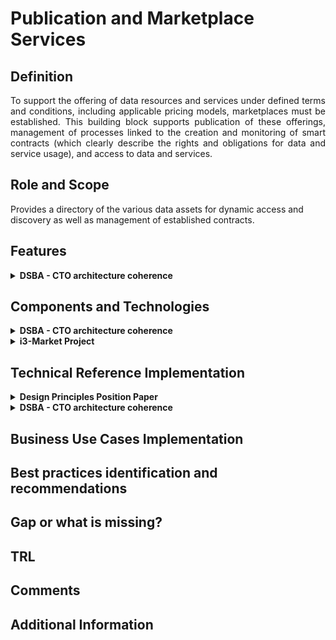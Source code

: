 # Publication and Marketplace Services
## Definition
<div align="justify">To support the offering of data resources and services under defined terms and conditions, including applicable pricing models, marketplaces must be established. This building block supports publication of these offerings, management of processes linked to the creation and monitoring of smart contracts (which clearly describe the rights and obligations for data and service usage), and access to data and services. </div> 

## Role and Scope
<div allign="justify">Provides a directory of the various data assets for dynamic access and discovery as well as management of established contracts.</div>

## Features 
<details>
  <summary><strong>DSBA - CTO architecture coherence</strong></summary>
  
- Publication and Query
- Standard information model and supporting APIs for the implementation of data marketplace services
- Backend components implementing marketplace services
- Data Catalogue / Publication functions to publish data resources which can be found via metadata and are connected with marketplace
- (Portal) Public marketplace human readable information and marketing things, landing page,...

</details>
  
## Components and Technologies
<details>
  <summary><strong>DSBA - CTO architecture coherence</strong></summary>
  
- FIWARE: 
  - [TM Forum APIs specifications](https://projects.tmforum.org/wiki/display/API/Open+API+Table)
  - [FIWARE Business API Ecosystem (BAE) Marketplace components](https://github.com/FIWARE-TMForum/Business-API-Ecosystem)
  - [CKAN with extensions](https://fiware-ckan-extensions.readthedocs.io/en/latest/) to connect with BAE Marketplace functions
  - Idra extensions planned to be developed during 2022
- GAIA-X: Registry/Catalog
- IDSA: Component IDS Meta Data Broker
  
</details>

<details>
  <summary><strong>i3-Market Project</strong></summary>
  
- DSA/DPA Smart Contract
  
</details>

## Technical Reference Implementation
<details>
  <summary><strong>Design Principles Position Paper</strong></summary>
  
<div align="justify">A data space user queries the data resources publication platform on specific data assets (e.g. based on content, theme, industry, etc.). Upon selecting the dataset she/he wants to access, she/he receives a link (e.g. an URL) to the dataset chosen.</div>
  
</details>
<details>
  <summary><strong>DSBA - CTO architecture coherence</strong></summary>
  Simplified version of model specified by TM Forum:
  
  <img src="images/Marketservices_TM_Forum_APIs.png" width="640" align="center"></br>
</details>


## Business Use Cases Implementation

## Best practices identification and recommendations

## Gap or what is missing?

## TRL

## Comments

## Additional Information
